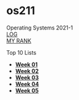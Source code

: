 # os211
Operating Systems 2021-1 <br>
[LOG](https://nadhirarafik.github.io/os211/TXT/mylog.txt)<br>
[MY RANK](https://nadhirarafik.github.io/os211/TXT/myrank.txt)

Top 10 Lists <br>
* <b>[Week 01](https://nadhirarafik.github.io/os211/W01/)</b>
* <b>[Week 02](https://nadhirarafik.github.io/os211/W02/)</b>
* <b>[Week 03](https://nadhirarafik.github.io/os211/W03/)</b>
* <b>[Week 04](https://nadhirarafik.github.io/os211/W04/)</b>
* <b>[Week 05](https://nadhirarafik.github.io/os211/W05/)</b>

